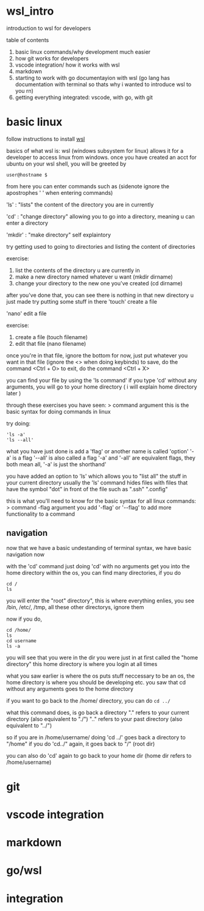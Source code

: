 # wsl_intro
introduction to wsl for developers

table of contents

1. basic linux commands/why development much easier
2. how git works for developers
3. vscode integration/ how it works with wsl
4. markdown
5. starting to work with go documentayion with wsl (go lang has documentation with terminal so thats why i wanted to introduce wsl to you rn)
6. getting everything integrated: vscode, with go, with git 

# basic linux
follow instructions to install [wsl](https://docs.microsoft.com/en-us/windows/wsl/install)

basics of what wsl is:
wsl (windows subsystem for linux) allows it for a developer to access linux from windows.
once you have created an acct for ubuntu on your wsl shell, you will be greeted by 

```
user@hostname $
```

from here you can enter commands such as (sidenote ignore the apostrophes ' ' when entering commands)

'ls' : "lists" the content of the directory you are in currently

'cd' : "change directory" allowing you to go into a directory, meaning u can enter a directory

'mkdir' : "make directory" self explaintory

try getting used to going to directories and listing the content of directories

exercise:
1. list the contents of the directory u are currently in
2. make a new directory named whatever u want (mkdir dirname)
3. change your directory to the new one you've created (cd dirname)

after you've done that, you can see there is nothing in that new directory u just made
try putting some stuff in there
'touch' create a file 

'nano' edit a file

exercise:
1. create a file (touch filename)
2. edit that file (nano filename)

once you're in that file, ignore the bottom for now, just put whatever you want in that file (ignore the \<\> when doing keybinds)
to save, do the command \<Ctrl + O\>
to exit, do the command \<Ctrl + X\>

you can find your file by using the 'ls command'
if you type 'cd' without any arguments, you will go to your home directory ( i will explain home directory later )

through these exercises you have seen:
\> command argument
this is the basic syntax for doing commands in linux

try doing:
```
'ls -a'
'ls --all'
```

what you have just done is add a 'flag' or another name is called 'option'
'-a' is a flag
'--all' is also called a flag
'-a' and '-all' are equivalent flags, they both mean all, '-a' is just the shorthand'

you have added an option to 'ls' which allows you to "list all" the stuff in your current directory
usually the 'ls' command hides files with files that have the symbol "dot" in front of the file such as ".ssh" ".config"

this is what you'll need to know for the basic syntax for all linux commands:
\> command -flag argument
you add '-flag' or '--flag' to add more functionality to a command

## navigation

now that we have a basic undestanding of terminal syntax, we have basic navigation now

with the 'cd' command
just doing 'cd' with no arguments get you into the home directory
within the os, you can find many directories, if you do
```
cd /
ls
```

you will enter the "root" directory", this is where everything enlies,
you see /bin, /etc/, /tmp, all these other directorys, ignore them

now if you do, 
```
cd /home/
ls
cd username
ls -a
```

you will see that you were in the dir you were just in at first called the "home directory"
this home directory is where you login at all times

what you saw earlier is where the os puts stuff neccessary to be an os,
the home directory is where you should be developing etc.
you saw that cd without any arguments goes to the home directory

if you want to go back to the /home/ directory, you can do
`cd ../`

what this command does, is go back a directory
"." refers to your current directory (also equivalent to "./")
".." refers to your past directory (also equivalent to "../")

so if you are in /home/username/
doing 'cd ../' goes back a directory to "/home"
if you do 'cd../" again, it goes back to "/" (root dir)

you can also do 'cd' again to go back to your home dir (home dir refers to /home/username)

# git

# vscode integration

# markdown

# go/wsl

# integration
